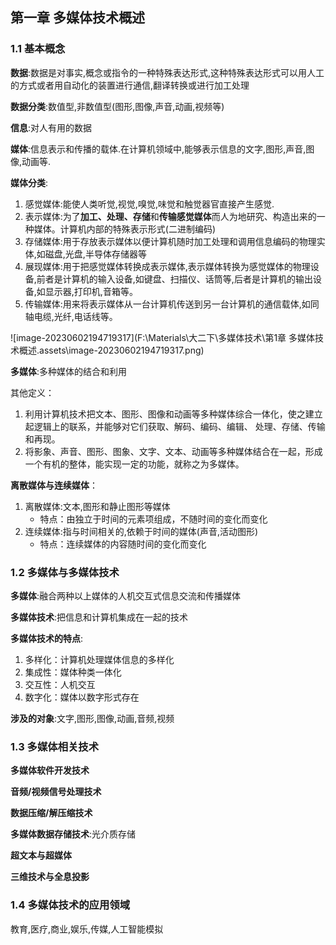 ## 第一章 多媒体技术概述

### 1.1 基本概念

**数据**:数据是对事实,概念或指令的一种特殊表达形式,这种特殊表达形式可以用人工的方式或者用自动化的装置进行通信,翻译转换或进行加工处理

**数据分类**:数值型,非数值型(图形,图像,声音,动画,视频等)

**信息**:对人有用的数据

**媒体**:信息表示和传播的载体.在计算机领域中,能够表示信息的文字,图形,声音,图像,动画等.

**媒体分类**:

1. 感觉媒体:能使人类听觉,视觉,嗅觉,味觉和触觉器官直接产生感觉.
2. 表示媒体:为了**加工、处理、存储**和**传输感觉媒体**而人为地研究、构造出来的一种媒体。计算机内部的特殊表示形式(二进制编码)
3. 存储媒体:用于存放表示媒体以便计算机随时加工处理和调用信息编码的物理实体,如磁盘,光盘,半导体存储器等
4. 展现媒体:用于把感觉媒体转换成表示媒体,表示媒体转换为感觉媒体的物理设备,前者是计算机的输入设备,如键盘、扫描仪、话筒等,后者是计算机的输出设备,如显示器,打印机,音箱等。
5. 传输媒体:用来将表示媒体从一台计算机传送到另一台计算机的通信载体,如同轴电缆,光纤,电话线等。

![image-20230602194719317](F:\Materials\大二下\多媒体技术\第1章 多媒体技术概述.assets\image-20230602194719317.png)

**多媒体**:多种媒体的结合和利用

其他定义：

1. 利用计算机技术把文本、图形、图像和动画等多种媒体综合一体化，使之建立起逻辑上的联系，并能够对它们获取、解码、编码、编辑、 处理、存储、传输和再现。
2. 将影象、声音、图形、图象、文字、文本、动画等多种媒体结合在一起，形成一个有机的整体，能实现一定的功能，就称之为多媒体。

**离散媒体与连续媒体**：

1. 离散媒体:文本,图形和静止图形等媒体
   * 特点：由独立于时间的元素项组成，不随时间的变化而变化
2. 连续媒体:指与时间相关的,依赖于时间的媒体(声音,活动图形)
   * 特点：连续媒体的内容随时间的变化而变化

### 1.2 多媒体与多媒体技术

**多媒体**:融合两种以上媒体的人机交互式信息交流和传播媒体

**多媒体技术**:把信息和计算机集成在一起的技术

**多媒体技术的特点**:

1. 多样化：计算机处理媒体信息的多样化
2. 集成性：媒体种类一体化
3. 交互性：人机交互
4. 数字化：媒体以数字形式存在

**涉及的对象**:文字,图形,图像,动画,音频,视频

### 1.3 多媒体相关技术

**多媒体软件开发技术**

**音频/视频信号处理技术**

**数据压缩/解压缩技术**

**多媒体数据存储技术**:光介质存储

**超文本与超媒体**

**三维技术与全息投影**

### 1.4 多媒体技术的应用领域

教育,医疗,商业,娱乐,传媒,人工智能模拟

